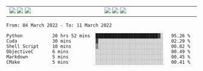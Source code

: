 <!-- ![Anurag's github stats](https://github-readme-stats.vercel.app/api?username=tfwang96&count_private=true&show_icons=true&bg_color=ffffff,a9a9a9,ff0000&text_color=ffffff&title_color=ffffff&icon_color=ffffff) -->


<table cellspacing="0" cellpadding="0" style="border-collapse: collapse; border: none;">
  <tbody>
  <tr style="border: none;">
    <td width="500px" style="border: none; vertical-align: top;">
      <img src="https://github.com/tfwang96/tfwang96/blob/main/header.svg">
      <img src="https://github.com/tfwang96/tfwang96/blob/main/repositories.svg">
<!--       <img src="https://github.com/tfwang96/tfwang96/blob/main/posts.svg"> -->
      <img src="https://github.com/tfwang96/tfwang96/blob/main/languages.svg">
<!--       <img src="https://github.com/tfwang96/tfwang96/blob/main/topics.svg"> -->
    </td>
    <td width="500px" style="border: none; vertical-align: top;">
       <img src="https://github.com/tfwang96/tfwang96/blob/main/followup.svg">
      <img src="https://github.com/tfwang96/tfwang96/blob/main/reactions.svg">
      <img src="https://github.com/tfwang96/tfwang96/blob/main/activity-community.svg">
<!--       <img src="https://github.com/tfwang96/tfwang96/blob/main/stackoverflow.svg"> -->
<!--       <img src="https://github.com/tfwang96/tfwang96/blob/main/achievements.svg"> -->
    </td>
  </tr>
  </tbody>
</table>

<!--START_SECTION:waka-->

```text
From: 04 March 2022 - To: 11 March 2022

Python           20 hrs 52 mins  ███████████████████████▓░   95.26 %
Cuda             30 mins         ▓░░░░░░░░░░░░░░░░░░░░░░░░   02.29 %
Shell Script     10 mins         ▒░░░░░░░░░░░░░░░░░░░░░░░░   00.82 %
ObjectiveC       6 mins          ░░░░░░░░░░░░░░░░░░░░░░░░░   00.49 %
Markdown         5 mins          ░░░░░░░░░░░░░░░░░░░░░░░░░   00.45 %
CMake            5 mins          ░░░░░░░░░░░░░░░░░░░░░░░░░   00.41 %
```

<!--END_SECTION:waka-->
